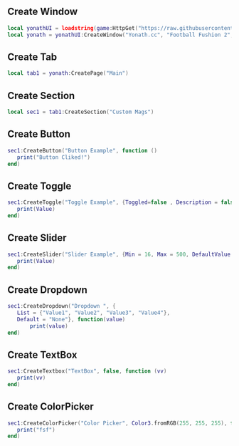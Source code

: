 ## Create Window
```lua
local yonathUI = loadstring(game:HttpGet("https://raw.githubusercontent.com/ydntsdfprnartytva/sourcead/refs/heads/main/source"))()
local yonath = yonathUI:CreateWindow("Yonath.cc", "Football Fushion 2", true)
```
## Create Tab
```lua
local tab1 = yonath:CreatePage("Main")
```
## Create Section
```lua
local sec1 = tab1:CreateSection("Custom Mags")
```
## Create Button
```lua
sec1:CreateButton("Button Example", function ()
   print("Button Cliked!")
end)
```
## Create Toggle
```lua
sec1:CreateToggle("Toggle Example", {Toggled=false , Description = false}, function(Value)
   print(Value)
end)
```
## Create Slider
```lua
sec1:CreateSlider("Slider Example", {Min = 16, Max = 500, DefaultValue = 30}, function(Value)
   print(Value)
end)
```
## Create Dropdown
```lua
sec1:CreateDropdown("Dropdown ", {
   List = {"Value1", "Value2", "Value3", "Value4"},
   Default = "None"}, function(value)
       print(value)
end)
```
## Create TextBox
```lua
sec1:CreateTextbox("TextBox", false, function (vv)
   print(vv)
end)
```
## Create ColorPicker
```lua
sec1:CreateColorPicker("Color Picker", Color3.fromRGB(255, 255, 255), function ()
   print("fsf")
end)
```
